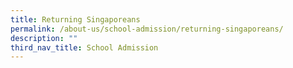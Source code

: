```yaml
---
title: Returning Singaporeans
permalink: /about-us/school-admission/returning-singaporeans/
description: ""
third_nav_title: School Admission
---
```

